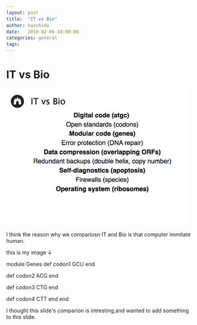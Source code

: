 ```yaml
---
layout: post
title:  "IT vs Bio"
author: kazuhide
date:   2018-02-06-18:00:00
categories: general
tags:
---
```


# IT vs Bio

![it_bio](/images/it_bio.jpg)


I think the reason why we compariosn IT and Bio is that computer immitate human.

this is my image ↓

module Genes
  def codon1
    GCU
  end

  def codon2
    ACG
  end

  def codon3
    CTG
  end

  def codon4
    CTT
  end
end

I thought this slide's comparion is intresting,and wanted to add something to this slide.
